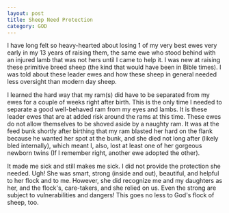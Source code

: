 ```yaml
---
layout: post
title: Sheep Need Protection
category: GOD
---
```


I have long felt so heavy-hearted about losing 1 of my very best ewes very early in my 13 years of raising them, the same ewe who stood behind with an injured lamb that was not hers until I came to help it. I was new at raising these primitive breed sheep (the kind that would have been in Bible times). I was told about these leader ewes and how these sheep in general needed less oversight than modern day sheep.

I learned the hard way that my ram(s) did have to be separated from my ewes for a couple of weeks right after birth. This is the only time I needed to separate a good well-behaved ram from my eyes and lambs. It is these leader ewes that are at added risk around the rams at this time. These ewes do not allow themselves to be shoved aside by a naughty ram. It was at the feed bunk shortly after birthing that my ram blasted her hard on the flank because he wanted her spot at the bunk, and she died not long after (likely bled internally), which meant I, also, lost at least one of her gorgeous newborn twins (If I remember right, another ewe adopted the other).

It made me sick and still makes me sick. I did not provide the protection she needed. Ugh! She was smart, strong (inside and out), beautiful, and helpful to her flock and to me. However, she did recognize me and my daughters as her, and the flock's, care-takers, and she relied on  us. Even the strong are subject to vulnerabilities and dangers! This goes no less to God's flock of sheep, too.
